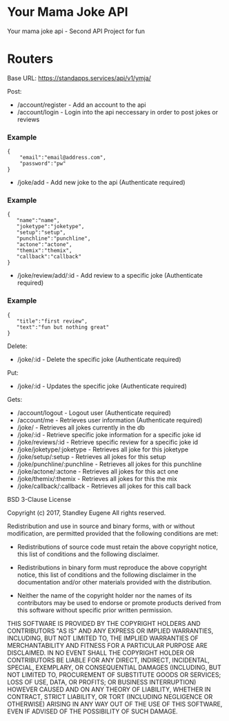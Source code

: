 # Your Mama Joke API 
Your mama joke api - Second API Project for fun

# Routers
Base URL: https://standapps.services/api/v1/ymja/ 

Post:
 - /account/register - Add an account to the api
 - /account/login - Login into the api neccessary in order to post jokes or reviews

### Example
```
{
	"email":"email@address.com",
	"password":"pw"
}
```
 - /joke/add - Add new joke to the api (Authenticate required)
 
### Example
 ```
 {
	"name":"name",
	"joketype":"joketype",
	"setup":"setup",
	"punchline":"punchline",
	"actone":"actone",
	"themix":"themix",
	"callback":"callback"
}
 ```
 - /joke/review/add/:id - Add review to a specific joke (Authenticate required)
 
### Example
 ```
 {
	"title":"first review",
	"text":"fun but nothing great"
}
 ```
Delete:
 - /joke/:id - Delete the specific joke (Authenticate required)

Put:
 - /joke/:id - Updates the specific joke (Authenticate required)
 
Gets:
 - /account/logout - Logout user (Authenticate required)
 - /account/me - Retrieves user information (Authenticate required)
 - /joke/ - Retrieves all jokes currently in the db
 - /joke/:id - Retrieve specific joke information for a specific joke id
 - /joke/reviews/:id - Retrieve specific review for a specific joke id
 - /joke/joketype/:joketype - Retrieves all joke for this joketype
 - /joke/setup/:setup - Retrieves all jokes for this setup
 - /joke/punchline/:punchline - Retrieves all jokes for this punchline
 - /joke/actone/:actone - Retrieves all jokes for this act one
 - /joke/themix/:themix - Retrieves all jokes for this the mix
 - /joke/callback/:callback - Retrieves all jokes for this call back

BSD 3-Clause License

Copyright (c) 2017, Standley Eugene
All rights reserved.

Redistribution and use in source and binary forms, with or without
modification, are permitted provided that the following conditions are met:

* Redistributions of source code must retain the above copyright notice, this
  list of conditions and the following disclaimer.

* Redistributions in binary form must reproduce the above copyright notice,
  this list of conditions and the following disclaimer in the documentation
  and/or other materials provided with the distribution.

* Neither the name of the copyright holder nor the names of its
  contributors may be used to endorse or promote products derived from
  this software without specific prior written permission.

THIS SOFTWARE IS PROVIDED BY THE COPYRIGHT HOLDERS AND CONTRIBUTORS "AS IS"
AND ANY EXPRESS OR IMPLIED WARRANTIES, INCLUDING, BUT NOT LIMITED TO, THE
IMPLIED WARRANTIES OF MERCHANTABILITY AND FITNESS FOR A PARTICULAR PURPOSE ARE
DISCLAIMED. IN NO EVENT SHALL THE COPYRIGHT HOLDER OR CONTRIBUTORS BE LIABLE
FOR ANY DIRECT, INDIRECT, INCIDENTAL, SPECIAL, EXEMPLARY, OR CONSEQUENTIAL
DAMAGES (INCLUDING, BUT NOT LIMITED TO, PROCUREMENT OF SUBSTITUTE GOODS OR
SERVICES; LOSS OF USE, DATA, OR PROFITS; OR BUSINESS INTERRUPTION) HOWEVER
CAUSED AND ON ANY THEORY OF LIABILITY, WHETHER IN CONTRACT, STRICT LIABILITY,
OR TORT (INCLUDING NEGLIGENCE OR OTHERWISE) ARISING IN ANY WAY OUT OF THE USE
OF THIS SOFTWARE, EVEN IF ADVISED OF THE POSSIBILITY OF SUCH DAMAGE.

